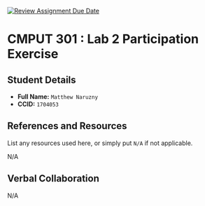 [![Review Assignment Due Date](https://classroom.github.com/assets/deadline-readme-button-22041afd0340ce965d47ae6ef1cefeee28c7c493a6346c4f15d667ab976d596c.svg)](https://classroom.github.com/a/4btn9xaF)
# CMPUT 301 : Lab 2 Participation Exercise

## Student Details

- **Full Name:** `Matthew Naruzny`
- **CCID:** `1704053`

## References and Resources

List any resources used here, or simply put `N/A` if not applicable.

N/A

## Verbal Collaboration

N/A